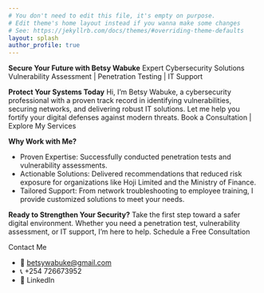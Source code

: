 ```yaml
---
# You don't need to edit this file, it's empty on purpose.
# Edit theme's home layout instead if you wanna make some changes
# See: https://jekyllrb.com/docs/themes/#overriding-theme-defaults
layout: splash
author_profile: true
---
```

**Secure Your Future with Betsy Wabuke**
Expert Cybersecurity Solutions
Vulnerability Assessment | Penetration Testing | IT Support

**Protect Your Systems Today**
Hi, I’m Betsy Wabuke, a cybersecurity professional with a proven track record in identifying vulnerabilities, securing networks, and delivering robust IT solutions. Let me help you fortify your digital defenses against modern threats.
Book a Consultation | Explore My Services

 **Why Work with Me?**
- Proven Expertise: Successfully conducted penetration tests and vulnerability assessments.
- Actionable Solutions: Delivered recommendations that reduced risk exposure for organizations like Hoji Limited and the Ministry of Finance.
- Tailored Support: From network troubleshooting to employee training, I provide customized solutions to meet your needs.

**Ready to Strengthen Your Security?**
Take the first step toward a safer digital environment. Whether you need a penetration test, vulnerability assessment, or IT support, I’m here to help.
Schedule a Free Consultation

Contact Me
- 📧 betsywabuke@gmail.com
- 📞 +254 726673952
- 🔗 LinkedIn



